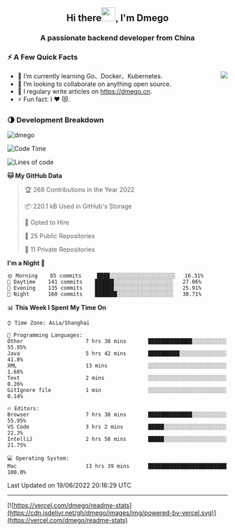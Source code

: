 <h2 align="center">Hi there<img src="https://cdn.jsdelivr.net/gh/dmego/images/img/Hi.gif" height="32" />, I'm Dmego </h2>
<h3 align="center">A passionate backend developer from China</h3>

### ⚡️ A Few Quick Facts

<img align="right" src="https://readme-stats-dmego.vercel.app/api?username=dmego&show_icons=true&icon_color=1573B3&hide_title=true&text_color=718096&bg_color=00000000&hide_border=true"/>

<ul>
    <li> 🌱 I’m currently learning Go、Docker、Kubernetes.</li>
    <li> 👯 I’m looking to collaborate on anything open source.</li>
    <li> 📝 I regulary write articles on <a href="https://dmego.cn">https://dmego.cn</a>.</li>
    <li> ⚡ Fun fact: I ❤️ 😻.</li>
</ul>

### 🌗 Development Breakdown

<img src="https://komarev.com/ghpvc/?username=dmego" alt="dmego" />

<!--START_SECTION:waka-->
![Code Time](http://img.shields.io/badge/Code%20Time-1%2C424%20hrs%2027%20mins-blue)

![Lines of code](https://img.shields.io/badge/From%20Hello%20World%20I%27ve%20Written-248%20Thousand%20lines%20of%20code-blue)

**🐱 My GitHub Data** 

> 🏆 268 Contributions in the Year 2022
 > 
> 📦 220.1 kB Used in GitHub's Storage 
 > 
> 💼 Opted to Hire
 > 
> 📜 25 Public Repositories 
 > 
> 🔑 11 Private Repositories  
 > 
**I'm a Night 🦉** 

```text
🌞 Morning    85 commits     ████░░░░░░░░░░░░░░░░░░░░░   16.31% 
🌆 Daytime    141 commits    ██████░░░░░░░░░░░░░░░░░░░   27.06% 
🌃 Evening    135 commits    ██████░░░░░░░░░░░░░░░░░░░   25.91% 
🌙 Night      160 commits    ███████░░░░░░░░░░░░░░░░░░   30.71%

```


📊 **This Week I Spent My Time On** 

```text
⌚︎ Time Zone: Asia/Shanghai

💬 Programming Languages: 
Other                    7 hrs 38 mins       ██████████████░░░░░░░░░░░   55.95% 
Java                     5 hrs 42 mins       ██████████░░░░░░░░░░░░░░░   41.8% 
XML                      13 mins             ░░░░░░░░░░░░░░░░░░░░░░░░░   1.68% 
Text                     2 mins              ░░░░░░░░░░░░░░░░░░░░░░░░░   0.26% 
GitIgnore file           1 min               ░░░░░░░░░░░░░░░░░░░░░░░░░   0.14%

🔥 Editors: 
Browser                  7 hrs 38 mins       ██████████████░░░░░░░░░░░   55.95% 
VS Code                  3 hrs 2 mins        █████░░░░░░░░░░░░░░░░░░░░   22.3% 
IntelliJ                 2 hrs 58 mins       █████░░░░░░░░░░░░░░░░░░░░   21.75%

💻 Operating System: 
Mac                      13 hrs 39 mins      █████████████████████████   100.0%

```


 Last Updated on 19/06/2022 20:16:29 UTC
<!--END_SECTION:waka-->

---

[![https://vercel.com/dmego/readme-stats](https://cdn.jsdelivr.net/gh/dmego/images/img/powered-by-vercel.svg)](https://vercel.com/dmego/readme-stats)

